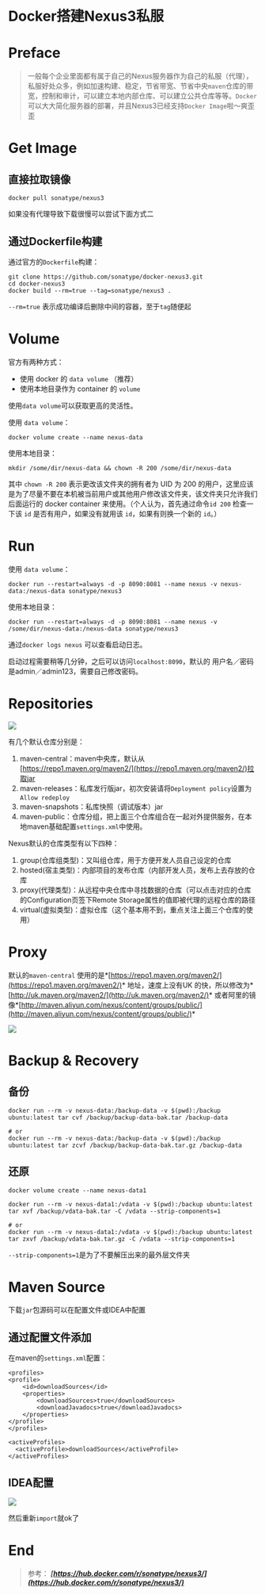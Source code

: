 # Docker搭建Nexus3私服

# Preface

> 一般每个企业里面都有属于自己的Nexus服务器作为自己的私服（代理），私服好处众多，例如加速构建、稳定，节省带宽、节省中央`maven`仓库的带宽，控制和审计，可以建立本地内部仓库、可以建立公共仓库等等。`Docker` 可以大大简化服务器的部署，并且Nexus3已经支持`Docker Image`啦～爽歪歪

# Get Image

## 直接拉取镜像

```
docker pull sonatype/nexus3
```

如果没有代理导致下载很慢可以尝试下面方式二

## 通过Dockerfile构建

通过官方的`Dockerfile`构建：

```
git clone https://github.com/sonatype/docker-nexus3.git
cd docker-nexus3
docker build --rm=true --tag=sonatype/nexus3 .
```

`--rm=true` 表示成功编译后删除中间的容器，至于`tag`随便起

# Volume

官方有两种方式：

* 使用 docker 的 `data volume` （推荐）
* 使用本地目录作为 container 的 `volume`

使用`data volume`可以获取更高的灵活性。

使用 `data volume`：
```
docker volume create --name nexus-data
```

使用本地目录：
```
mkdir /some/dir/nexus-data && chown -R 200 /some/dir/nexus-data
```

其中 `chown -R 200` 表示更改该文件夹的拥有者为 UID 为 200 的用户，这里应该是为了尽量不要在本机被当前用户或其他用户修改该文件夹，该文件夹只允许我们后面运行的 docker container 来使用。（个人认为，首先通过命令`id 200` 检查一下该 `id` 是否有用户，如果没有就用该 `id`，如果有则换一个新的 `id`。）

# Run

使用 `data volume`：
```
docker run --restart=always -d -p 8090:8081 --name nexus -v nexus-data:/nexus-data sonatype/nexus3
```

使用本地目录：
```
docker run --restart=always -d -p 8090:8081 --name nexus -v /some/dir/nexus-data:/nexus-data sonatype/nexus3
```


通过`docker logs nexus` 可以查看启动日志。

启动过程需要稍等几分钟，之后可以访问`localhost:8090`，默认的 用户名／密码是admin／admin123，需要自己修改密码。

# Repositories

![](http://ojoba1c98.bkt.clouddn.com/img/docker-nexus3/nexus-repo.png)

有几个默认仓库分别是：

1. maven-central：maven中央库，默认从[https://repo1.maven.org/maven2/](https://repo1.maven.org/maven2/)拉取jar
2. maven-releases：私库发行版jar，初次安装请将`Deployment policy`设置为`Allow redeploy`
3. maven-snapshots：私库快照（调试版本）jar
4. maven-public：仓库分组，把上面三个仓库组合在一起对外提供服务，在本地maven基础配置`settings.xml`中使用。

Nexus默认的仓库类型有以下四种：

1. group(仓库组类型)：又叫组仓库，用于方便开发人员自己设定的仓库
2. hosted(宿主类型)：内部项目的发布仓库（内部开发人员，发布上去存放的仓库
3. proxy(代理类型)：从远程中央仓库中寻找数据的仓库（可以点击对应的仓库的Configuration页签下Remote Storage属性的值即被代理的远程仓库的路径
4. virtual(虚拟类型)：虚拟仓库（这个基本用不到，重点关注上面三个仓库的使用）

# Proxy

默认的`maven-central` 使用的是*[https://repo1.maven.org/maven2/](https://repo1.maven.org/maven2/)* 地址，速度上没有UK 的快，所以修改为*[http://uk.maven.org/maven2/](http://uk.maven.org/maven2/)* 或者阿里的镜像*[http://maven.aliyun.com/nexus/content/groups/public/](http://maven.aliyun.com/nexus/content/groups/public/)*

![](http://ojoba1c98.bkt.clouddn.com/img/docker-nexus3/proxy-url.png)

# Backup & Recovery

## 备份

```
docker run --rm -v nexus-data:/backup-data -v $(pwd):/backup ubuntu:latest tar cvf /backup/backup-data-bak.tar /backup-data

# or
docker run --rm -v nexus-data:/backup-data -v $(pwd):/backup ubuntu:latest tar zcvf /backup/backup-data-bak.tar.gz /backup-data 
```
## 还原
```
docker volume create --name nexus-data1
```

```
docker run --rm -v nexus-data1:/vdata -v $(pwd):/backup ubuntu:latest tar xvf /backup/vdata-bak.tar -C /vdata --strip-components=1

# or
docker run --rm -v nexus-data1:/vdata -v $(pwd):/backup ubuntu:latest tar zxvf /backup/vdata-bak.tar.gz -C /vdata --strip-components=1
```

`--strip-components=1`是为了不要解压出来的最外层文件夹

# Maven Source

下载`jar`包源码可以在配置文件或IDEA中配置

## 通过配置文件添加

在maven的`settings.xml`配置：

```
<profiles>  
<profile>  
    <id>downloadSources</id>  
    <properties>  
        <downloadSources>true</downloadSources>  
        <downloadJavadocs>true</downloadJavadocs>             
    </properties>  
</profile>  
</profiles>  
  
<activeProfiles>  
  <activeProfile>downloadSources</activeProfile>  
</activeProfiles>  
```

## IDEA配置

![](http://ojoba1c98.bkt.clouddn.com/img/docker-nexus3/download-source.png)

然后重新`import`就ok了

# End

> 参考： ***[https://hub.docker.com/r/sonatype/nexus3/](https://hub.docker.com/r/sonatype/nexus3/)***


